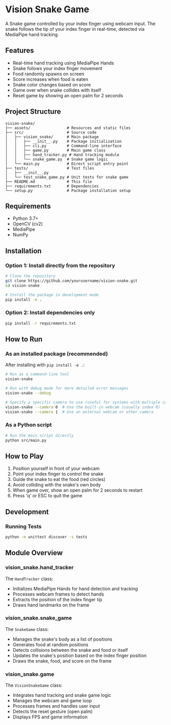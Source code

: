 # Vision Snake Game

A Snake game controlled by your index finger using webcam input. The snake follows the tip of your index finger in real-time, detected via MediaPipe hand tracking.

## Features

- Real-time hand tracking using MediaPipe Hands
- Snake follows your index finger movement
- Food randomly spawns on screen
- Score increases when food is eaten
- Snake color changes based on score
- Game over when snake collides with itself
- Reset game by showing an open palm for 2 seconds

## Project Structure

```
vision-snake/
├── assets/                # Resources and static files
├── src/                   # Source code
│   ├── vision_snake/      # Main package
│   │   ├── __init__.py    # Package initialization
│   │   ├── cli.py         # Command-line interface
│   │   ├── game.py        # Main game class
│   │   ├── hand_tracker.py # Hand tracking module
│   │   └── snake_game.py  # Snake game logic
│   └── main.py            # Direct script entry point
├── tests/                 # Test files
│   ├── __init__.py
│   └── test_snake_game.py # Unit tests for snake game
├── README.md              # This file
├── requirements.txt       # Dependencies
└── setup.py               # Package installation setup
```

## Requirements

- Python 3.7+
- OpenCV (cv2)
- MediaPipe
- NumPy

## Installation

### Option 1: Install directly from the repository

```bash
# Clone the repository
git clone https://github.com/yourusername/vision-snake.git
cd vision-snake

# Install the package in development mode
pip install -e .
```

### Option 2: Install dependencies only

```bash
pip install -r requirements.txt
```

## How to Run

### As an installed package (recommended)

After installing with `pip install -e .`:

```bash
# Run as a command-line tool
vision-snake

# Run with debug mode for more detailed error messages
vision-snake --debug

# Specify a specific camera to use (useful for systems with multiple cameras)
vision-snake --camera 0  # Use the built-in webcam (usually index 0)
vision-snake --camera 1  # Use an external webcam or other camera
```

### As a Python script

```bash
# Run the main script directly
python src/main.py
```

## How to Play

1. Position yourself in front of your webcam
2. Point your index finger to control the snake
3. Guide the snake to eat the food (red circles)
4. Avoid colliding with the snake's own body
5. When game over, show an open palm for 2 seconds to restart
6. Press 'q' or ESC to quit the game

## Development

### Running Tests

```bash
python -m unittest discover -s tests
```

## Module Overview

### vision_snake.hand_tracker

The `HandTracker` class:
- Initializes MediaPipe Hands for hand detection and tracking
- Processes webcam frames to detect hands
- Extracts the position of the index finger tip
- Draws hand landmarks on the frame

### vision_snake.snake_game

The `SnakeGame` class:
- Manages the snake's body as a list of positions
- Generates food at random positions
- Detects collisions between the snake and food or itself
- Updates the snake's position based on the index finger position
- Draws the snake, food, and score on the frame

### vision_snake.game

The `VisionSnakeGame` class:
- Integrates hand tracking and snake game logic
- Manages the webcam and game loop
- Processes frames and handles user input
- Detects the reset gesture (open palm)
- Displays FPS and game information
